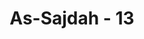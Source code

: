 ---
title: "As-Sajdah - 13"
no: 13
arabic_no: ١٣
ayah: وَلَوْ شِئْنَا لَاٰتَيْنَا كُلَّ نَفْسٍ هُدٰىهَا وَلٰكِنْ حَقَّ الْقَوْلُ مِنِّيْ لَاَمْلَـَٔنَّ جَهَنَّمَ مِنَ الْجِنَّةِ وَالنَّاسِ اَجْمَعِيْنَ 
translation: "Dan jika Kami menghendaki niscaya Kami berikan kepada setiap jiwa petunjuk (bagi)nya, tetapi telah ditetapkan perkataan (ketetapan) dari-Ku, “Pasti akan Aku penuhi neraka Jahanam dengan jin dan manusia bersama-sama."
tafsir: "Jika Allah menghendaki semua manusia mendapat taufik dan hidayah untuk beriman dan beramal saleh, tentu hal itu tidak sukar bagi-Nya. Akan tetapi, hal itu tidak sesuai dengan sunatullah yang dahulu berlaku di alam ini. Aturan dan hukum Allah yang berlaku di alam ini adalah aturan dan hukum yang paling sempurna. Menurut aturan dan hukum itu ialah menempatkan segala sesuatu di tempatnya, seperti menempatkan mata, telinga, hati, tangan, kaki, dan sebagainya berada di tempat yang layak dan wajar, sesuai dengan keindahan dan fungsinya. Di antara sunatullah itu ialah Allah akan mengisi neraka Jahanam dengan jin dan manusia yang layak bertempat tinggal di sana dan menjadi penghuninya, sebagaimana Dia akan memenuhi surga dengan orang-orang yang layak pula bertempat tinggal di sana.\n\nJika manusia memperhatikan sunatullah yang berlaku di alam ini, akan tampak suatu keserasian dan kerapian di dalamnya. Ikan yang hidup di dalam air mempunyai sirip, insang, dan berdarah dingin. Demikian pula lalat, ular, burung, dan sebagainya. Jika mata memandang ke cakrawala luas, maka di dalamnya terdapat pula sunatullah yang juga sangat rapi, sehingga planet-planet itu tidak berbenturan antara yang satu dengan yang lain."
---